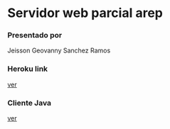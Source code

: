 # Servidor web parcial arep

### Presentado por

Jeisson Geovanny Sanchez Ramos


### Heroku link

[ver](https://dry-castle-98365.herokuapp.com/)


### Cliente Java

[ver](https://github.com/JaySanchez0/ArepParcialClient)


